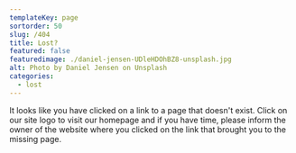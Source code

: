 ```yaml
---
templateKey: page
sortorder: 50
slug: /404
title: Lost?
featured: false
featuredimage: ./daniel-jensen-UDleHDOhBZ8-unsplash.jpg
alt: Photo by Daniel Jensen on Unsplash
categories:
  - lost
---
```

It looks like you have clicked on a link to a page that doesn't exist. Click on our site logo to visit our homepage and if you have time, please inform the owner of the website where you clicked on the link that brought you to the missing page. 

